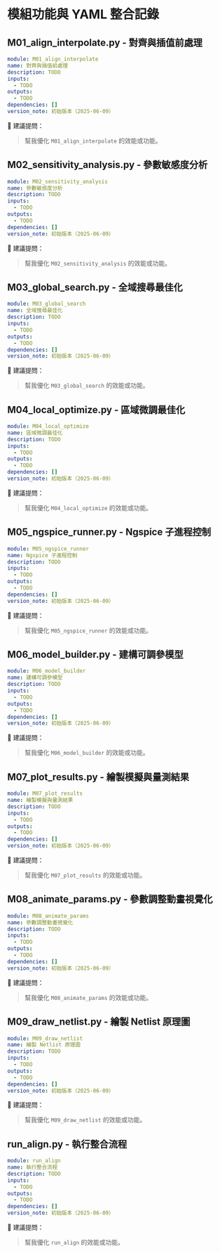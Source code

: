 # 模組功能與 YAML 整合記錄

## M01_align_interpolate.py - 對齊與插值前處理

```yaml
module: M01_align_interpolate
name: 對齊與插值前處理
description: TODO
inputs:
  - TODO
outputs:
  - TODO
dependencies: []
version_note: 初始版本（2025-06-09）
```

📌 建議提問：
> 幫我優化 `M01_align_interpolate` 的效能或功能。


## M02_sensitivity_analysis.py - 參數敏感度分析

```yaml
module: M02_sensitivity_analysis
name: 參數敏感度分析
description: TODO
inputs:
  - TODO
outputs:
  - TODO
dependencies: []
version_note: 初始版本（2025-06-09）
```

📌 建議提問：
> 幫我優化 `M02_sensitivity_analysis` 的效能或功能。


## M03_global_search.py - 全域搜尋最佳化

```yaml
module: M03_global_search
name: 全域搜尋最佳化
description: TODO
inputs:
  - TODO
outputs:
  - TODO
dependencies: []
version_note: 初始版本（2025-06-09）
```

📌 建議提問：
> 幫我優化 `M03_global_search` 的效能或功能。


## M04_local_optimize.py - 區域微調最佳化

```yaml
module: M04_local_optimize
name: 區域微調最佳化
description: TODO
inputs:
  - TODO
outputs:
  - TODO
dependencies: []
version_note: 初始版本（2025-06-09）
```

📌 建議提問：
> 幫我優化 `M04_local_optimize` 的效能或功能。


## M05_ngspice_runner.py - Ngspice 子進程控制

```yaml
module: M05_ngspice_runner
name: Ngspice 子進程控制
description: TODO
inputs:
  - TODO
outputs:
  - TODO
dependencies: []
version_note: 初始版本（2025-06-09）
```

📌 建議提問：
> 幫我優化 `M05_ngspice_runner` 的效能或功能。


## M06_model_builder.py - 建構可調參模型

```yaml
module: M06_model_builder
name: 建構可調參模型
description: TODO
inputs:
  - TODO
outputs:
  - TODO
dependencies: []
version_note: 初始版本（2025-06-09）
```

📌 建議提問：
> 幫我優化 `M06_model_builder` 的效能或功能。


## M07_plot_results.py - 繪製模擬與量測結果

```yaml
module: M07_plot_results
name: 繪製模擬與量測結果
description: TODO
inputs:
  - TODO
outputs:
  - TODO
dependencies: []
version_note: 初始版本（2025-06-09）
```

📌 建議提問：
> 幫我優化 `M07_plot_results` 的效能或功能。


## M08_animate_params.py - 參數調整動畫視覺化

```yaml
module: M08_animate_params
name: 參數調整動畫視覺化
description: TODO
inputs:
  - TODO
outputs:
  - TODO
dependencies: []
version_note: 初始版本（2025-06-09）
```

📌 建議提問：
> 幫我優化 `M08_animate_params` 的效能或功能。


## M09_draw_netlist.py - 繪製 Netlist 原理圖

```yaml
module: M09_draw_netlist
name: 繪製 Netlist 原理圖
description: TODO
inputs:
  - TODO
outputs:
  - TODO
dependencies: []
version_note: 初始版本（2025-06-09）
```

📌 建議提問：
> 幫我優化 `M09_draw_netlist` 的效能或功能。


## run_align.py - 執行整合流程

```yaml
module: run_align
name: 執行整合流程
description: TODO
inputs:
  - TODO
outputs:
  - TODO
dependencies: []
version_note: 初始版本（2025-06-09）
```

📌 建議提問：
> 幫我優化 `run_align` 的效能或功能。

